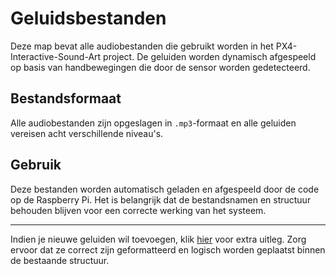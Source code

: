 # Geluidsbestanden

Deze map bevat alle audiobestanden die gebruikt worden in het PX4-Interactive-Sound-Art project. De geluiden worden dynamisch afgespeeld op basis van handbewegingen die door de sensor worden gedetecteerd.

## Bestandsformaat

Alle audiobestanden zijn opgeslagen in `.mp3`-formaat en alle geluiden vereisen acht verschillende niveau's.

## Gebruik

Deze bestanden worden automatisch geladen en afgespeeld door de code op de Raspberry Pi. Het is belangrijk dat de bestandsnamen en structuur behouden blijven voor een correcte werking van het systeem.

---

Indien je nieuwe geluiden wil toevoegen, klik [hier](../Code_Raspberry_Pi/README.md) voor extra uitleg. Zorg ervoor dat ze correct zijn geformatteerd en logisch worden geplaatst binnen de bestaande structuur.
